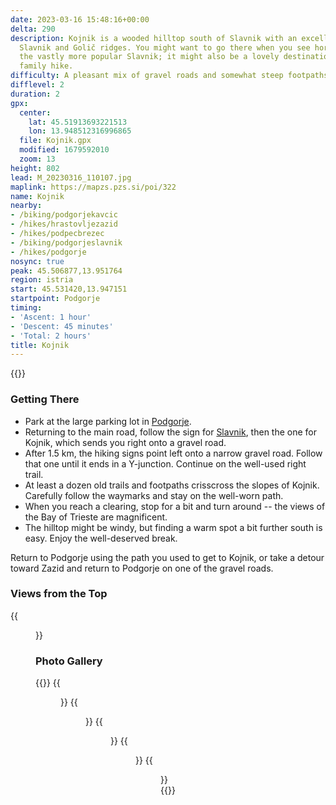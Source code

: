 ```yaml
---
date: 2023-03-16 15:48:16+00:00
delta: 290
description: Kojnik is a wooded hilltop south of Slavnik with an excellent view of
  Slavnik and Golič ridges. You might want to go there when you see hordes going to
  the vastly more popular Slavnik; it might also be a lovely destination for a longer
  family hike.
difficulty: A pleasant mix of gravel roads and somewhat steep footpaths
difflevel: 2
duration: 2
gpx:
  center:
    lat: 45.51913693221513
    lon: 13.948512316996865
  file: Kojnik.gpx
  modified: 1679592010
  zoom: 13
height: 802
lead: M_20230316_110107.jpg
maplink: https://mapzs.pzs.si/poi/322
name: Kojnik
nearby:
- /biking/podgorjekavcic
- /hikes/hrastovljezazid
- /hikes/podpecbrezec
- /biking/podgorjeslavnik
- /hikes/podgorje
nosync: true
peak: 45.506877,13.951764
region: istria
start: 45.531420,13.947151
startpoint: Podgorje
timing:
- 'Ascent: 1 hour'
- 'Descent: 45 minutes'
- 'Total: 2 hours'
title: Kojnik
---
```

{{<hike-details description="yes">}}

### Getting There

-   Park at the large parking lot in [Podgorje](../podgorje).
-   Returning to the main road, follow the sign for [Slavnik](../slavnik), then the one for Kojnik, which sends you right onto a gravel road.
-   After 1.5 km, the hiking signs point left onto a narrow gravel road. Follow that one until it ends in a Y-junction. Continue on the well-used right trail.
-   At least a dozen old trails and footpaths crisscross the slopes of Kojnik. Carefully follow the waymarks and stay on the well-worn path.
-   When you reach a clearing, stop for a bit and turn around -- the views of the Bay of Trieste are magnificent.
-   The hilltop might be windy, but finding a warm spot a bit further south is easy. Enjoy the well-deserved break.

Return to Podgorje using the path you used to get to Kojnik, or take a detour toward Zazid and return to Podgorje on one of the gravel roads.

### Views from the Top

{{<figure src="razgled_slavnik.jpg" caption="Slavnik">}}

### Photo Gallery

{{<gallery>}}
{{<figure src="M_20230316_111116.jpg">}}
{{<figure src="M_20230316_113430.jpg">}}
{{<figure src="M_20230316_113433.jpg">}}
{{<figure src="M_20230316_114420.jpg">}}
{{<figure src="M_20230316_115531.jpg">}}
{{</gallery>}}

